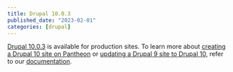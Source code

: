 ```yaml
---
title: Drupal 10.0.3
published_date: "2023-02-01"
categories: [drupal]
---
```

[Drupal 10.0.3](https://www.drupal.org/project/drupal/releases/10.0.3) is available for production sites. To learn more about [creating a Drupal 10 site on Pantheon](/drupal-10#create-a-drupal-10-site) or [updating a Drupal 9 site to Drupal 10](/drupal-10#update-a-drupal-9-site-to-drupal-10), refer to our [documentation](/drupal-10).
